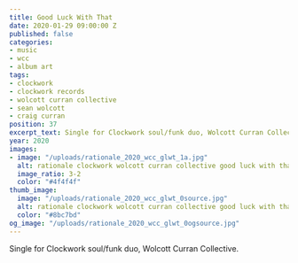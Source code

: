 ```yaml
---
title: Good Luck With That
date: 2020-01-29 09:00:00 Z
published: false
categories:
- music
- wcc
- album art
tags:
- clockwork
- clockwork records
- wolcott curran collective
- sean wolcott
- craig curran
position: 37
excerpt_text: Single for Clockwork soul/funk duo, Wolcott Curran Collective.
year: 2020
images:
- image: "/uploads/rationale_2020_wcc_glwt_1a.jpg"
  alt: rationale clockwork wolcott curran collective good luck with that album cover
  image_ratio: 3-2
  color: "#4f4f4f"
thumb_image:
  image: "/uploads/rationale_2020_wcc_glwt_0source.jpg"
  alt: rationale clockwork wolcott curran collective good luck with that
  color: "#8bc7bd"
og_image: "/uploads/rationale_2020_wcc_glwt_0ogsource.jpg"
---
```


Single for Clockwork soul/funk duo, Wolcott Curran Collective.